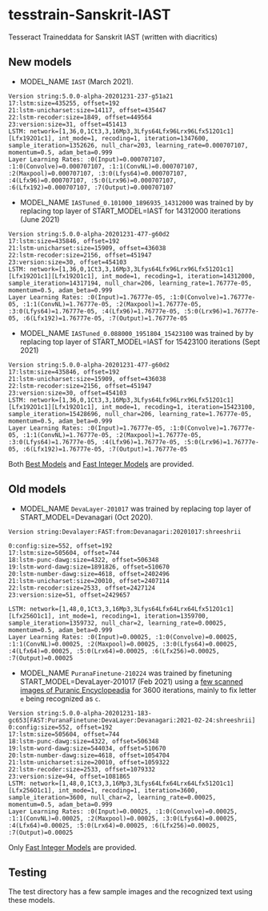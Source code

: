 # tesstrain-Sanskrit-IAST
Tesseract Traineddata for Sanskrit IAST (written with diacritics)

## New models 

- MODEL_NAME `IAST` (March 2021).
```
Version string:5.0.0-alpha-20201231-237-g51a21
17:lstm:size=435255, offset=192
21:lstm-unicharset:size=14117, offset=435447
22:lstm-recoder:size=1849, offset=449564
23:version:size=31, offset=451413
LSTM: network=[1,36,0,1Ct3,3,16Mp3,3Lfys64Lfx96Lrx96Lfx512O1c1][Lfx192O1c1], int_mode=1, recoding=1, iteration=1347600, sample_iteration=1352626, null_char=203, learning_rate=0.000707107, momentum=0.5, adam_beta=0.999
Layer Learning Rates: :0(Input)=0.000707107, :1:0(Convolve)=0.000707107, :1:1(ConvNL)=0.000707107, :2(Maxpool)=0.000707107, :3:0(Lfys64)=0.000707107, :4(Lfx96)=0.000707107, :5:0(Lrx96)=0.000707107, :6(Lfx192)=0.000707107, :7(Output)=0.000707107

```
- MODEL_NAME `IASTuned_0.101000_1896935_14312000` was trained by by replacing top layer of START_MODEL=IAST for 14312000 iterations (June 2021) 
```
Version string:5.0.0-alpha-20201231-477-g60d2
17:lstm:size=435846, offset=192
21:lstm-unicharset:size=15909, offset=436038
22:lstm-recoder:size=2156, offset=451947
23:version:size=30, offset=454103
LSTM: network=[1,36,0,1Ct3,3,16Mp3,3Lfys64Lfx96Lrx96Lfx512O1c1][Lfx192O1c1][Lfx192O1c1], int_mode=1, recoding=1, iteration=14312000, sample_iteration=14317194, null_char=206, learning_rate=1.76777e-05, momentum=0.5, adam_beta=0.999
Layer Learning Rates: :0(Input)=1.76777e-05, :1:0(Convolve)=1.76777e-05, :1:1(ConvNL)=1.76777e-05, :2(Maxpool)=1.76777e-05, :3:0(Lfys64)=1.76777e-05, :4(Lfx96)=1.76777e-05, :5:0(Lrx96)=1.76777e-05, :6(Lfx192)=1.76777e-05, :7(Output)=1.76777e-05

```
- MODEL_NAME `IASTuned_0.088000_1951804_15423100` was trained by by replacing top layer of START_MODEL=IAST for 15423100 iterations (Sept 2021)
```
Version string:5.0.0-alpha-20201231-477-g60d2
17:lstm:size=435846, offset=192
21:lstm-unicharset:size=15909, offset=436038
22:lstm-recoder:size=2156, offset=451947
23:version:size=30, offset=454103
LSTM: network=[1,36,0,1Ct3,3,16Mp3,3Lfys64Lfx96Lrx96Lfx512O1c1][Lfx192O1c1][Lfx192O1c1], int_mode=1, recoding=1, iteration=15423100, sample_iteration=15428696, null_char=206, learning_rate=1.76777e-05, momentum=0.5, adam_beta=0.999
Layer Learning Rates: :0(Input)=1.76777e-05, :1:0(Convolve)=1.76777e-05, :1:1(ConvNL)=1.76777e-05, :2(Maxpool)=1.76777e-05, :3:0(Lfys64)=1.76777e-05, :4(Lfx96)=1.76777e-05, :5:0(Lrx96)=1.76777e-05, :6(Lfx192)=1.76777e-05, :7(Output)=1.76777e-05

```

Both [Best Models](tessdata_best) and [Fast Integer Models](tessdata_fast) are provided.

## Old models 

- MODEL_NAME `DevaLayer-201017` was trained by replacing top layer of START_MODEL=Devanagari (Oct 2020).
```
Version string:Devalayer:FAST:from:Devanagari:20201017:shreeshrii

0:config:size=552, offset=192
17:lstm:size=505604, offset=744
18:lstm-punc-dawg:size=4322, offset=506348
19:lstm-word-dawg:size=1891826, offset=510670
20:lstm-number-dawg:size=4618, offset=2402496
21:lstm-unicharset:size=20010, offset=2407114
22:lstm-recoder:size=2533, offset=2427124
23:version:size=51, offset=2429657

LSTM: network=[1,48,0,1Ct3,3,16Mp3,3Lfys64Lfx64Lrx64Lfx512O1c1][Lfx256O1c1], int_mode=1, recoding=1, iteration=1359700, sample_iteration=1359732, null_char=2, learning_rate=0.00025, momentum=0.5, adam_beta=0.999
Layer Learning Rates: :0(Input)=0.00025, :1:0(Convolve)=0.00025, :1:1(ConvNL)=0.00025, :2(Maxpool)=0.00025, :3:0(Lfys64)=0.00025, :4(Lfx64)=0.00025, :5:0(Lrx64)=0.00025, :6(Lfx256)=0.00025, :7(Output)=0.00025

```

- MODEL_NAME `PuranaFinetune-210224` was trained by finetuning START_MODEL=DevaLayer-201017 (Feb 2021) using a [few scanned images of Puranic Encyclopeadia](https://github.com/Shreeshrii/tesstrain-Sanskrit-IAST/issues/1) for 3600 iterations, mainly to fix letter `e` being recognized as `c`.
```
Version string:5.0.0-alpha-20201231-183-gc653[FAST:PuranaFinetune:DevaLayer:Devanagari:2021-02-24:shreeshrii]
0:config:size=552, offset=192
17:lstm:size=505604, offset=744
18:lstm-punc-dawg:size=4322, offset=506348
19:lstm-word-dawg:size=544034, offset=510670
20:lstm-number-dawg:size=4618, offset=1054704
21:lstm-unicharset:size=20010, offset=1059322
22:lstm-recoder:size=2533, offset=1079332
23:version:size=94, offset=1081865
LSTM: network=[1,48,0,1Ct3,3,16Mp3,3Lfys64Lfx64Lrx64Lfx512O1c1][Lfx256O1c1], int_mode=1, recoding=1, iteration=3600, sample_iteration=3600, null_char=2, learning_rate=0.00025, momentum=0.5, adam_beta=0.999
Layer Learning Rates: :0(Input)=0.00025, :1:0(Convolve)=0.00025, :1:1(ConvNL)=0.00025, :2(Maxpool)=0.00025, :3:0(Lfys64)=0.00025, :4(Lfx64)=0.00025, :5:0(Lrx64)=0.00025, :6(Lfx256)=0.00025, :7(Output)=0.00025

```

Only [Fast Integer Models](tessdata_fast) are provided.

## Testing

The test directory has a few sample images and the recognized text using these models.
